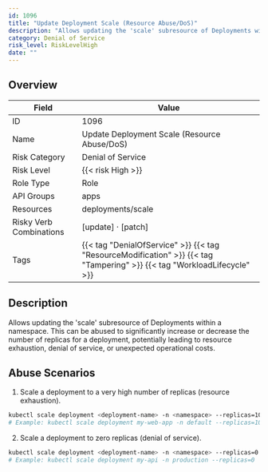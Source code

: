 ```yaml
---
id: 1096
title: "Update Deployment Scale (Resource Abuse/DoS)"
description: "Allows updating the 'scale' subresource of Deployments within a namespace. This can be abused to significantly increase or decrease the number of replicas for a deployment, potentially leading to resource exhaustion, denial of service, or unexpected operational costs."
category: Denial of Service
risk_level: RiskLevelHigh
date: ""
---
```


## Overview

| Field                   | Value                                                                                                                    |
| ----------------------- | ------------------------------------------------------------------------------------------------------------------------ |
| ID                      | 1096                                                                                                                     |
| Name                    | Update Deployment Scale (Resource Abuse/DoS)                                                                             |
| Risk Category           | Denial of Service                                                                                                        |
| Risk Level              | {{< risk High >}}                                                                                                        |
| Role Type               | Role                                                                                                                     |
| API Groups              | apps                                                                                                                     |
| Resources               | deployments/scale                                                                                                        |
| Risky Verb Combinations | [update] · [patch]                                                                                                       |
| Tags                    | {{< tag "DenialOfService" >}} {{< tag "ResourceModification" >}} {{< tag "Tampering" >}} {{< tag "WorkloadLifecycle" >}} |

## Description

Allows updating the 'scale' subresource of Deployments within a namespace. This can be abused to significantly increase or decrease the number of replicas for a deployment, potentially leading to resource exhaustion, denial of service, or unexpected operational costs.

## Abuse Scenarios

1. Scale a deployment to a very high number of replicas (resource exhaustion).

```bash
kubectl scale deployment <deployment-name> -n <namespace> --replicas=1000
# Example: kubectl scale deployment my-web-app -n default --replicas=1000

```

2. Scale a deployment to zero replicas (denial of service).

```bash
kubectl scale deployment <deployment-name> -n <namespace> --replicas=0
# Example: kubectl scale deployment my-api -n production --replicas=0

```
